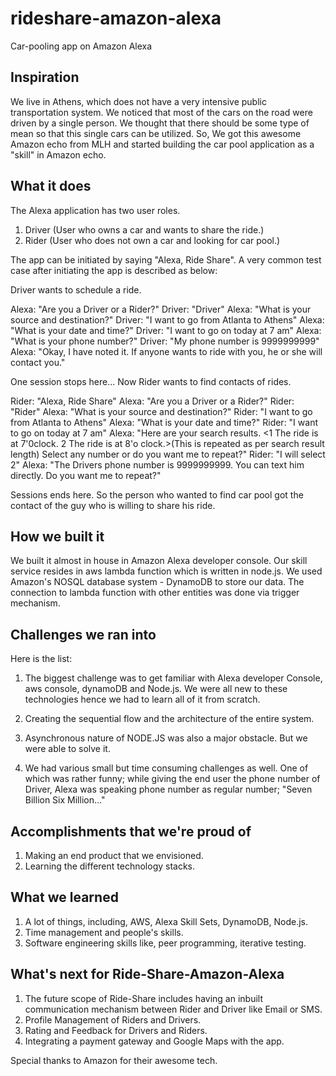 # rideshare-amazon-alexa
Car-pooling app on Amazon Alexa

## Inspiration
We live in Athens, which does not have a very intensive public transportation system. We noticed that most of the cars on the road were driven by a single person. We thought that there should be some type of mean so that this single cars can be utilized. So, We got this awesome Amazon echo from MLH and started building the car pool application as a "skill" in Amazon echo.

## What it does
The Alexa application has two user roles. 
1. Driver (User who owns a car and wants to share the ride.)
2. Rider (User who does not own a car and looking for car pool.)

The app can be initiated by saying "Alexa, Ride Share".
A very common test case after initiating the app is described as below:

Driver wants to schedule a ride.

Alexa: "Are you a Driver or a Rider?"
Driver: "Driver"
Alexa: "What is your source and destination?"
Driver: "I want to go from Atlanta to Athens"
Alexa: "What is your date and time?"
Driver: "I want to go on today at 7 am"
Alexa: "What is your phone number?"
Driver: "My phone number is 9999999999"
Alexa: "Okay, I have noted it. If anyone wants to ride with you, he or she will contact you."

One session stops here... Now Rider wants to find contacts of rides.

Rider: "Alexa, Ride Share"
Alexa: "Are you a Driver or a Rider?"
Rider: "Rider"
Alexa: "What is your source and destination?"
Rider: "I want to go from Atlanta to Athens"
Alexa: "What is your date and time?"
Rider: "I want to go on today at 7 am"
Alexa: "Here are your search results. <1 The ride is at 7'0clock. 2 The ride is at 8'o clock.>(This is repeated as per search result length) Select any number or do you want me to repeat?"
Rider: "I will select 2"
Alexa: "The Drivers phone number is 9999999999. You can text him directly. Do you want me to repeat?"

Sessions ends here. So the person who wanted to find car pool got the contact of the guy who is willing to share his ride.

## How we built it

We built it almost in house in Amazon Alexa developer console. Our skill service resides in aws lambda function which is written in node.js. We used Amazon's NOSQL database system - DynamoDB to store our data. The connection to lambda function with other entities was done via trigger mechanism.

## Challenges we ran into

Here is the list:

1. The biggest challenge was to get familiar with Alexa developer Console, aws console, dynamoDB and Node.js. We were all new to these technologies hence we had to learn all of it from scratch.

2. Creating the sequential flow and the architecture of the entire system.

3. Asynchronous nature of NODE.JS was also a major obstacle. But we were able to solve it.

4. We had various small but time consuming challenges as well. One of which was rather funny; while giving the end user the phone number of Driver, Alexa was speaking phone number as regular number; "Seven Billion Six Million..."


## Accomplishments that we're proud of
1. Making an end product that we envisioned.
2. Learning the different technology stacks.

## What we learned
1. A lot of things, including, AWS, Alexa Skill Sets, DynamoDB, Node.js.
2. Time management and people's skills.
3. Software engineering skills like, peer programming, iterative testing.

## What's next for Ride-Share-Amazon-Alexa
1. The future scope of Ride-Share includes having an inbuilt communication mechanism between Rider and Driver like Email or SMS.
2. Profile Management of Riders and Drivers.
3. Rating and Feedback for Drivers and Riders.
4. Integrating a payment gateway and Google Maps with the app.

Special thanks to Amazon for their awesome tech.
